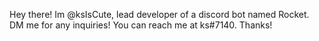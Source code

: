 Hey there! Im @ksIsCute, lead developer of a discord bot named Rocket.
DM me for any inquiries! 
You can reach me at ks#7140.
Thanks!
